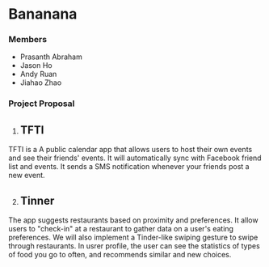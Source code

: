 # Bananana

### Members
* Prasanth Abraham
* Jason Ho
* Andy Ruan
* Jiahao Zhao

### Project Proposal
1. ## TFTI

TFTI is a A public calendar app that allows users to host their own events and see their friends' events. It will automatically sync with Facebook friend list and events. It sends a SMS notification whenever your friends post a new event.

2. ## Tinner

The app suggests restaurants based on proximity and preferences. It allow users to "check-in" at a restaurant to gather data on a user's eating preferences. We will also implement a Tinder-like swiping gesture to swipe through restaurants. In usrer profile, the user can see the statistics of types of food you go to often, and recommends similar and new choices.
